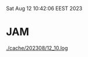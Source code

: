 Sat Aug 12 10:42:06 EEST 2023
# JAM
<a href='./cache/202308/12_10.log'>./cache/202308/12_10.log</a>
